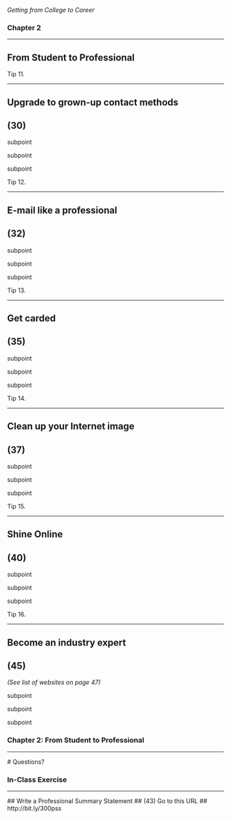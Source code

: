 *Getting from College to Career*
### Chapter 2

---

## From Student to Professional



Tip 11.

---

## Upgrade to grown-up contact methods
## (30)


subpoint


subpoint


subpoint



Tip 12.

---

## E-mail like a professional
## (32)


subpoint


subpoint


subpoint



Tip 13.

---

## Get carded
## (35)


subpoint


subpoint


subpoint



Tip 14.

---

## Clean up your Internet image
## (37)


subpoint


subpoint


subpoint



Tip 15.

---

## Shine Online
## (40)


subpoint


subpoint


subpoint



Tip 16.

---

## Become an industry expert
## (45)

*(See list of websites on page 47)*


subpoint


subpoint


subpoint



### Chapter 2: From Student to Professional
<hr />
# Questions?



### In-Class Exercise
<hr />
## Write a Professional Summary Statement
## (43)
Go to this URL
## http://bit.ly/300pss